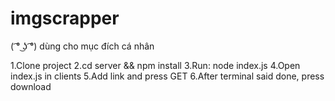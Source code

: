 # imgscrapper
( ͡° ͜ʖ ͡°) dùng cho mục đích cá nhân

1.Clone project
2.cd server && npm install
3.Run: node index.js
4.Open index.js in clients
5.Add link and press GET
6.After terminal said done, press download
